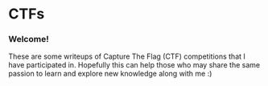 # CTFs

### Welcome! <a href="#intro" id="intro"></a>

These are some writeups of Capture The Flag (CTF) competitions that I have participated in. Hopefully this can help those who may share the same passion to learn and explore new knowledge along with me :)
